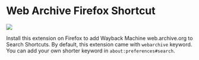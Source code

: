 # Web Archive Firefox Shortcut

[![](https://extensionworkshop.com/assets/img/documentation/publish/get-the-addon-178x60px.dad84b42.png)](https://addons.mozilla.org/en-US/firefox/addon/wayback-machine-search/)

Install this extension on Firefox to add Wayback Machine web.archive.org to Search Shortcuts. By default, this extension came with `webarchive` keyword. You can add your own shorter keyword in `about:preferences#search`.
